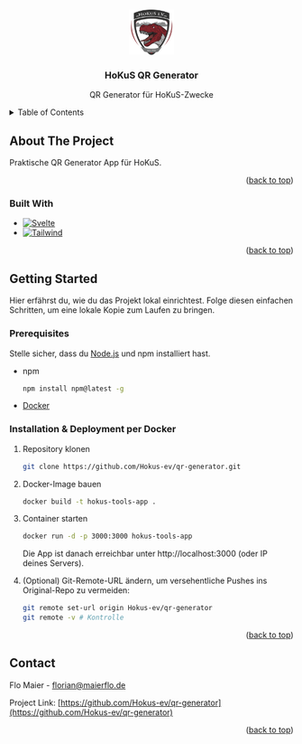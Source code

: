 <!-- Improved compatibility of back to top link: See: https://github.com/othneildrew/Best-README-Template/pull/73 -->

<a id="readme-top"></a>

<!-- PROJECT SHIELDS -->
<!--
*** I'm using markdown "reference style" links for readability.
*** Reference links are enclosed in brackets [ ] instead of parentheses ( ).
*** See the bottom of this document for the declaration of the reference variables
*** for contributors-url, forks-url, etc. This is an optional, concise syntax you may use.
*** https://www.markdownguide.org/basic-syntax/#reference-style-links
-->
<!-- [![Contributors][contributors-shield]][contributors-url]
[![Forks][forks-shield]][forks-url]
[![Stargazers][stars-shield]][stars-url]
[![Issues][issues-shield]][issues-url] -->
<!-- [![project_license][license-shield]][license-url] -->
<!-- [![LinkedIn][linkedin-shield]][linkedin-url] -->

<!-- PROJECT LOGO -->
<br />
<div align="center">
  <a href="https://github.com/Hokus-ev/qr-generator">
    <img src="static/logo_transparent.png" alt="Logo" width="80" height="80">
  </a>

<h3 align="center">HoKuS QR Generator</h3>

  <p align="center">
    QR Generator für HoKuS-Zwecke
    <!-- <br /> -->
    <!-- <a href="https://github.com/Hokus-ev/qr-generator"><strong>Explore the docs »</strong></a> -->
    <!-- <br /> -->
    <!-- <br /> -->
    <!-- <a href="https://github.com/Hokus-ev/qr-generator">View Demo</a> -->
    <!-- &middot; -->
    <!-- <a href="https://github.com/Hokus-ev/qr-generator/issues/new?labels=bug&template=bug-report---.md">Report Bug</a> -->
    <!-- &middot; -->
    <!-- <a href="https://github.com/Hokus-ev/qr-generator/issues/new?labels=enhancement&template=feature-request---.md">Request Feature</a> -->
  </p>
</div>

<!-- TABLE OF CONTENTS -->
<details>
  <summary>Table of Contents</summary>
  <ol>
    <li>
      <a href="#about-the-project">About The Project</a>
      <ul>
        <li><a href="#built-with">Built With</a></li>
      </ul>
    </li>
    <li>
      <a href="#getting-started">Getting Started</a>
      <ul>
        <li><a href="#prerequisites">Prerequisites</a></li>
        <li><a href="#installation--deployment-per-docker">Installation & Deployment per Docker</a></li>
      </ul>
    </li>
    <li><a href="#contact">Contact</a></li>
  </ol>
</details>

<!-- ABOUT THE PROJECT -->

## About The Project

<!-- [![Product Name Screen Shot][product-screenshot]](https://example.com) -->

Praktische QR Generator App für HoKuS.

<p align="right">(<a href="#readme-top">back to top</a>)</p>

### Built With

- [![Svelte][Svelte.dev]][Svelte-url]
- [![Tailwind][TailwindCSS]][Tailwind-url]

<p align="right">(<a href="#readme-top">back to top</a>)</p>

<!-- GETTING STARTED -->

## Getting Started

Hier erfährst du, wie du das Projekt lokal einrichtest. Folge diesen einfachen Schritten, um eine lokale Kopie zum Laufen zu bringen.

### Prerequisites

Stelle sicher, dass du [Node.js](https://nodejs.org/) und npm installiert hast.

- npm
  ```sh
  npm install npm@latest -g
  ```
- [Docker](https://www.docker.com/get-started/)

### Installation & Deployment per Docker

1. Repository klonen
   ```sh
   git clone https://github.com/Hokus-ev/qr-generator.git
   ```
2. Docker-Image bauen
   ```sh
   docker build -t hokus-tools-app .
   ```
3. Container starten

   ```sh
   docker run -d -p 3000:3000 hokus-tools-app
   ```

   Die App ist danach erreichbar unter http://localhost:3000 (oder IP deines Servers).

4. (Optional) Git-Remote-URL ändern, um versehentliche Pushes ins Original-Repo zu vermeiden:
   ```sh
   git remote set-url origin Hokus-ev/qr-generator
   git remote -v # Kontrolle
   ```

<p align="right">(<a href="#readme-top">back to top</a>)</p>


<!-- CONTACT -->

## Contact

Flo Maier - florian@maierflo.de

Project Link: [https://github.com/Hokus-ev/qr-generator](https://github.com/Hokus-ev/qr-generator)

<p align="right">(<a href="#readme-top">back to top</a>)</p>

<!-- MARKDOWN LINKS & IMAGES -->
<!-- https://www.markdownguide.org/basic-syntax/#reference-style-links -->

[contributors-shield]: https://img.shields.io/github/contributors/Hokus-ev/qr-generator.svg?style=for-the-badge
[contributors-url]: https://github.com/Hokus-ev/qr-generator/graphs/contributors
[forks-shield]: https://img.shields.io/github/forks/Hokus-ev/qr-generator.svg?style=for-the-badge
[forks-url]: https://github.com/Hokus-ev/qr-generator/network/members
[stars-shield]: https://img.shields.io/github/stars/Hokus-ev/qr-generator.svg?style=for-the-badge
[stars-url]: https://github.com/Hokus-ev/qr-generator/stargazers
[issues-shield]: https://img.shields.io/github/issues/Hokus-ev/qr-generator.svg?style=for-the-badge
[issues-url]: https://github.com/Hokus-ev/qr-generator/issues
[license-shield]: https://img.shields.io/github/license/Hokus-ev/qr-generator.svg?style=for-the-badge
[license-url]: https://github.com/Hokus-ev/qr-generator/blob/master/LICENSE.txt
[Svelte.dev]: https://img.shields.io/badge/Svelte-4A4A55?style=for-the-badge&logo=svelte&logoColor=FF3E00
[Svelte-url]: https://svelte.dev/
[TailwindCSS]: https://img.shields.io/badge/tailwindcss-38B2AC?style=for-the-badge&logo=tailwind-css&logoColor=white
[Tailwind-url]: https://tailwindcss.com/
